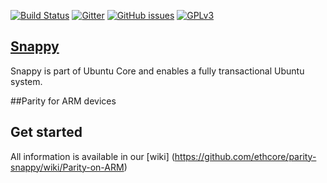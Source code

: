 [![Build Status](https://travis-ci.org/ethcore/parity-snappy.svg?branch=master)](https://travis-ci.org/ethcore/parity-snappy) [![Gitter](https://badges.gitter.im/ethcore/parity.svg)](https://gitter.im/ethcore/parity?utm_source=badge&utm_medium=badge&utm_campaign=pr-badge) [![GitHub issues](https://img.shields.io/github/issues/ethcore/parity-snappy.svg)](https://github.com/ethcore/parity-snappy/issues) [![GPLv3](https://camo.githubusercontent.com/d05a63574271f18dea2d8139826fbf59d706f026/68747470733a2f2f696d672e736869656c64732e696f2f62616467652f6c6963656e73652d47504c25323076332d677265656e2e737667)](http://www.gnu.org/licenses/gpl-3.0.en.html)
## [Snappy](https://github.com/ubuntu-core/snappy)
Snappy is part of Ubuntu Core and enables a fully transactional Ubuntu system.

##Parity for ARM devices

## Get started

All information is available in our [wiki] (https://github.com/ethcore/parity-snappy/wiki/Parity-on-ARM)

